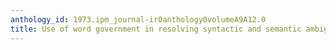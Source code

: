 ```yaml
---
anthology_id: 1973.ipm_journal-ir0anthology0volumeA9A12.0
title: Use of word government in resolving syntactic and semantic ambiguities
---
```

